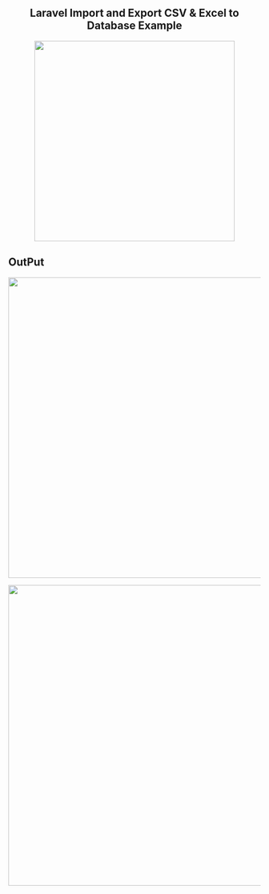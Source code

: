 <h2 align="center"> Laravel  Import and Export CSV & Excel to Database Example </h2>

<p align="center"><a href="https://laravel.com" target="_blank"><img src="https://raw.githubusercontent.com/laravel/art/master/logo-lockup/5%20SVG/2%20CMYK/1%20Full%20Color/laravel-logolockup-cmyk-red.svg" width="400"></a></p>


## OutPut


<p align="center">

<img width="600px" src="https://user-images.githubusercontent.com/80118217/196333439-02da84c9-377c-48ae-86f3-f8058e2aeea0.JPG">

</p>

<p align="center">

<img width="600px" src="https://user-images.githubusercontent.com/80118217/196333661-32bba0b6-a49a-4816-b2e3-c7ed70a82bdc.JPG">

</p>
